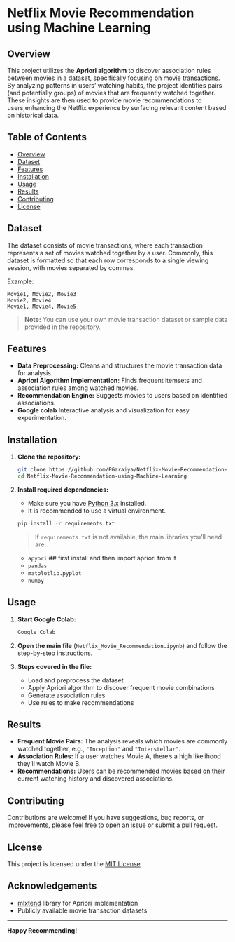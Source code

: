 # Netflix Movie Recommendation using Machine Learning

## Overview

This project utilizes the **Apriori algorithm** to discover association rules between movies in a dataset, specifically focusing on movie transactions. By analyzing patterns in users’ watching habits, the project identifies pairs (and potentially groups) of movies that are frequently watched together. These insights are then used to provide movie recommendations to users,enhancing the Netflix experience by surfacing relevant content based on historical data.

## Table of Contents

- [Overview](#overview)
- [Dataset](#dataset)
- [Features](#features)
- [Installation](#installation)
- [Usage](#usage)
- [Results](#results)
- [Contributing](#contributing)
- [License](#license)

## Dataset

The dataset consists of movie transactions, where each transaction represents a set of movies watched together by a user. Commonly, this dataset is formatted so that each row corresponds to a single viewing session, with movies separated by commas.

Example:
```
Movie1, Movie2, Movie3
Movie2, Movie4
Movie1, Movie4, Movie5
```

> **Note:** You can use your own movie transaction dataset or sample data provided in the repository.

## Features

- **Data Preprocessing:** Cleans and structures the movie transaction data for analysis.
- **Apriori Algorithm Implementation:** Finds frequent itemsets and association rules among watched movies.
- **Recommendation Engine:** Suggests movies to users based on identified associations.
- **Google colab** Interactive analysis and visualization for easy experimentation.

## Installation

1. **Clone the repository:**
   ```bash
   git clone https://github.com/PGaraiya/Netflix-Movie-Recommendation-using-Machine-Learning.git
   cd Netflix-Movie-Recommendation-using-Machine-Learning
   ```

2. **Install required dependencies:**
   - Make sure you have [Python 3.x](https://www.python.org/downloads/) installed.
   - It is recommended to use a virtual environment.

   ```bash
   pip install -r requirements.txt
   ```

   > If `requirements.txt` is not available, the main libraries you’ll need are:
   - `apyori`  ## first install and then import apriori from it
   - `pandas`
   - `matplotlib.pyplot`
   - `numpy`

  

## Usage

1. **Start Google Colab:**
   ```bash
   Google Colab
   ```

2. **Open the main file** (`Netflix_Movie_Recommendation.ipynb`) and follow the step-by-step instructions.

3. **Steps covered in the file:**
   - Load and preprocess the dataset
   - Apply Apriori algorithm to discover frequent movie combinations
   - Generate association rules
   - Use rules to make recommendations

## Results

- **Frequent Movie Pairs:** The analysis reveals which movies are commonly watched together, e.g., `"Inception"` and `"Interstellar"`.
- **Association Rules:** If a user watches Movie A, there’s a high likelihood they’ll watch Movie B.
- **Recommendations:** Users can be recommended movies based on their current watching history and discovered associations.

## Contributing

Contributions are welcome! If you have suggestions, bug reports, or improvements, please feel free to open an issue or submit a pull request.

## License

This project is licensed under the [MIT License](LICENSE).

## Acknowledgements

- [mlxtend](http://rasbt.github.io/mlxtend/) library for Apriori implementation
- Publicly available movie transaction datasets

---

**Happy Recommending!**
